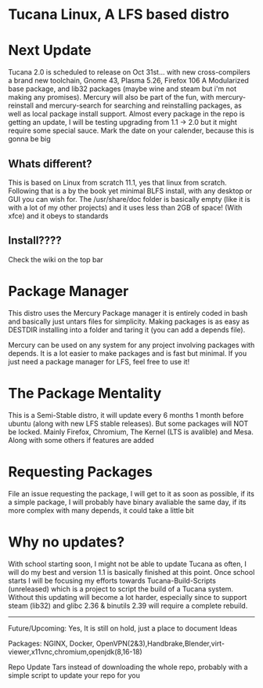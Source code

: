# Tucana Linux, A LFS based distro

# Next Update
Tucana 2.0 is scheduled to release on Oct 31st... with new cross-compilers a brand new toolchain, Gnome 43, Plasma 5.26,  Firefox 106 A Modularized base package, and lib32 packages (maybe wine and steam but i'm not making any promises). Mercury will also be part of the fun, with mercury-reinstall and mercury-search for searching and reinstalling packages, as well as local package install support.  Almost every package in the repo is getting an update, I will be testing upgrading from 1.1 -> 2.0 but it might require some special sauce.  Mark the date on your calender, because this is gonna be big


## Whats different?
This is based on Linux from scratch 11.1, yes that linux from scratch. Following that is a by the book yet minimal BLFS install, with any desktop or GUI you can wish for.  The /usr/share/doc folder is basically empty (like it is with a lot of my other projects) and it uses less than 2GB of space! (With xfce) and it obeys to standards

## Install????
Check the wiki on the top bar

# Package Manager
This distro uses the Mercury Package manager it is entirely coded in bash and basically just untars files for simplicity.  Making packages is as easy as DESTDIR installing into a folder and taring it (you can add a depends file).  

Mercury can be used on any system for any project involving packages with depends.  It is a lot easier to make packages and is fast but minimal.  If you just need a package manager for LFS, feel free to use it!
# The Package Mentality
This is a Semi-Stable distro, it will update every 6 months 1 month before ubuntu (along with new LFS stable releases).  But some packages will NOT be locked.  Mainly Firefox, Chromium, The Kernel (LTS is avalible) and Mesa.  Along with some others if features are added 

# Requesting Packages
File an issue requesting the package, I will get to it as soon as possible, if its a simple package, I will probably have binary avaliable the same day, if its more complex with many depends, it could take a little bit

# Why no updates?
With school starting soon, I might not be able to update Tucana as often, I will do my best and version 1.1 is basically finished at this point.  Once school starts I will be focusing my efforts towards Tucana-Build-Scripts (unreleased) which is a project to script the build of a Tucana system.  Without this updating will become a lot harder, especially since to support steam (lib32) and glibc 2.36 & binutils 2.39 will require a complete rebuild. 


_________________________________________________________________________________________________________________________________________________________

Future/Upcoming:
Yes, It is still on hold, just a place to document Ideas

Packages: NGINX, Docker, OpenVPN(2&3),Handbrake,Blender,virt-viewer,x11vnc,chromium,openjdk(8,16-18)

Repo Update Tars instead of downloading the whole repo, probably with a simple script to update your repo for you



